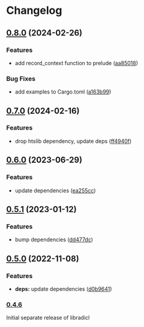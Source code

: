 # Changelog

## [0.8.0](https://github.com/COMBINE-lab/libradicl/compare/v0.7.0...v0.8.0) (2024-02-26)


### Features

* add record_context function to prelude ([aa85018](https://github.com/COMBINE-lab/libradicl/commit/aa850182902460bfe2d08f398cbfb818d4fa43a6))


### Bug Fixes

* add examples to Cargo.toml ([a163b99](https://github.com/COMBINE-lab/libradicl/commit/a163b99824050bb1a7ac0501745ac97046060d18))

## [0.7.0](https://github.com/COMBINE-lab/libradicl/compare/v0.6.0...v0.7.0) (2024-02-16)


### Features

* drop htslib dependency, update deps ([ff4940f](https://github.com/COMBINE-lab/libradicl/commit/ff4940f4f778c3527c0099a7055b79c9c303d10d))

## [0.6.0](https://github.com/COMBINE-lab/libradicl/compare/v0.5.1...v0.6.0) (2023-06-29)


### Features

* update dependencies ([ea255cc](https://github.com/COMBINE-lab/libradicl/commit/ea255cc40219192feb328d75e485886341853f0b))

## [0.5.1](https://github.com/COMBINE-lab/libradicl/compare/v0.5.0...v0.5.1) (2023-01-12)


### Features

* bump dependencies ([dd477dc](https://github.com/COMBINE-lab/libradicl/commit/dd477dc38485dbfec2385df85cf9724976cc5ffb))

## [0.5.0](https://github.com/COMBINE-lab/libradicl/compare/v0.4.6...v0.5.0) (2022-11-08)


### Features

* **deps:** update dependencies ([d0b9641](https://github.com/COMBINE-lab/libradicl/commit/d0b964171cbee53b2209e385140a6c51375d9cc2))

### [0.4.6](https://github.com/COMBINE-lab/libradicl/commit/4f572c2507ddb71478d68d10bd7443aed1ff43b7)

Initial separate release of libradicl
